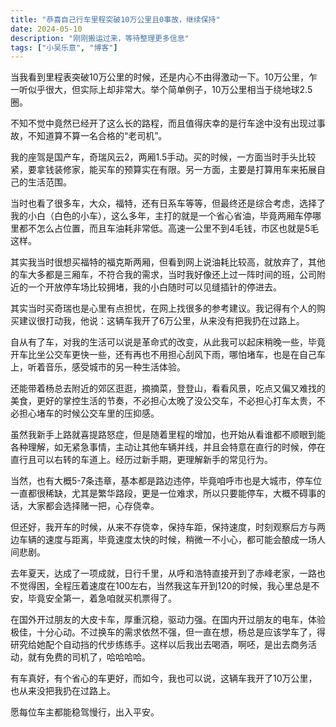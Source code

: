```yaml
---
title: "恭喜自己行车里程突破10万公里且0事故，继续保持"
date: 2024-05-10
description: "刚刚搬运过来，等待整理更多信息"
tags: ["小吴乐意", "博客"]
---
```


当我看到里程表突破10万公里的时候，还是内心不由得激动一下。10万公里，乍一听似乎很大，但实际上却非常大。举个简单例子，10万公里相当于绕地球2.5圈。

不知不觉中竟然已经开了这么长的路程，而且值得庆幸的是行车途中没有出现过事故，不知道算不算一名合格的“老司机”。

我的座驾是国产车，奇瑞风云2，两厢1.5手动。买的时候，一方面当时手头比较紧，要拿钱装修家，能买车的预算实在有限。另一方面，主要是打算用车来拓展自己的生活范围。

当时也看了很多车，大众，福特，还有日系车等等，但最终还是综合考虑，选择了我的小白（白色的小车），这么多年，主打的就是一个省心省油，毕竟两厢车停哪里都不怎么占位置，而且车油耗非常低。高速一公里不到4毛钱，市区也就是5毛这样。

其实我当时很想买福特的福克斯两厢，但看到网上说油耗比较高，就放弃了，其他的车大多都是三厢车，不符合我的需求，当时我好像还上过一阵时间的班，公司附近的一个开放停车场比较拥堵，我的小白随时可以见缝插针的停进去。

其实当时买奇瑞也是心里有点担忧，在网上找很多的参考建议。我记得有个人的购买建议很打动我，他说：这辆车我开了6万公里，从来没有把我扔在过路上。

自从有了车，对我的生活可以说是革命式的改变，从此我可以起床稍晚一些，毕竟开车比坐公交车更快一些，还有再也不用担心刮风下雨，哪怕堵车，也是在自己车上，听着音乐，感受城市的另一种生活体验。

还能带着杨总去附近的郊区逛逛，摘摘菜，登登山，看看风景，吃点又偏又难找的美食，更好的掌控生活的节奏，不必担心太晚了没公交车，不必担心打车太贵，不必担心堵车的时候公交车里的压抑感。

虽然我新手上路就喜提路怒症，但是随着里程的增加，也开始从看谁都不顺眼到能各种理解，如无紧急事情，主动让其他车辆并线，并且会特意在直行的时候，停在直行且可以右转的车道上。经历过新手期，更理解新手的常见行为。

当然，也有大概5-7条违章，基本都是路边违停，毕竟咱呼市也是大城市，停车位一直都很稀缺，尤其是繁华路段，更是一位难求，所以只要能停车，大概不碍事的话，大家都会选择赌一把，心存侥幸。

但还好，我开车的时候，从来不存侥幸，保持车距，保持速度，时刻观察后方与两边车辆的速度与距离，毕竟速度太快的时候，稍微一不小心，都可能会酿成一场人间悲剧。

去年夏天，达成了一项成就，日行千里，从呼和浩特直接开到了赤峰老家，一路也不觉得困，全程压着速度在100左右，当然我这车开到120的时候，我心里总是不安，毕竟安全第一，着急咱就买机票得了。

在国外开过朋友的大皮卡车，厚重沉稳，驱动力强。在国内开过朋友的电车，体验极佳，十分心动。不过换车的需求依然不强，但一直在想，杨总是应该学车了，得研究给她配个自动挡的代步练练手。这样以后我出去喝酒，啊呸，是出去商务活动，就有免费的司机了，哈哈哈哈。

有车真好，有个省心的车更好，而如今，我也可以说，这辆车我开了10万公里，也从来没把我扔在过路上。

愿每位车主都能稳驾慢行，出入平安。
